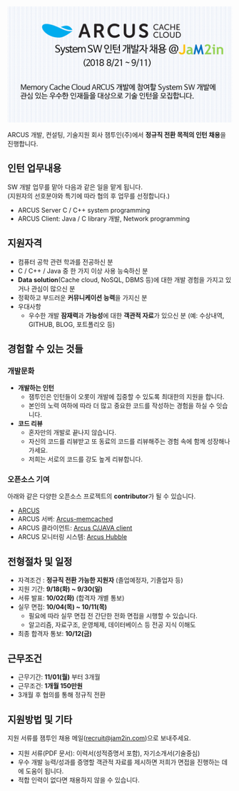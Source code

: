 <meta property="og:image" content="https://github.com/jam2in/recruit/blob/master/images/dev_intern_2018_second_half_v2.png" />

<!-- ## 잼투인(주) NoSQL System SW 인턴 개발자 채용 (2018 9/18 ~ 9/30) -->


![](https://github.com/jam2in/recruit/blob/master/images/dev_intern_2018_second_half.png)


ARCUS 개발, 컨설팅, 기술지원 회사 잼투인(주)에서 **정규직 전환 목적의 인턴 채용**을 진행합니다.


## 인턴 업무내용

SW 개발 업무를 맡아 다음과 같은 일을 맡게 됩니다.  
(지원자의 선호분야와 특기에 따라 협의 후 업무를 선정합니다.)

- ARCUS Server C / C++ system programming
- ARCUS Client: Java / C library 개발, Network programming


## 지원자격

- 컴퓨터 공학 관련 학과를 전공하신 분
- C / C++ / Java 중 한 가지 이상 사용 능숙하신 분
- **Data solution**(Cache cloud, NoSQL, DBMS 등)에 대한 개발 경험을 가지고 있거나 관심이 많으신 분
- 정확하고 부드러운 **커뮤니케이션 능력**을 가지신 분
- 우대사항
  - 우수한 개발 **잠재력**과 **가능성**에 대한 **객관적 자료**가 있으신 분 (예: 수상내역, GITHUB, BLOG, 포트폴리오 등)

## 경험할 수 있는 것들

### 개발문화
- **개발하는 인턴**
  - 잼투인은 인턴들이 오롯이 개발에 집중할 수 있도록 최대한의 지원을 합니다.
  - 본인의 노력 여하에 따라 더 많고 중요한 코드를 작성하는 경험을 하실 수 잇습니다.
- **코드 리뷰**
  - 혼자만의 개발로 끝나지 않습니다.
  - 자신의 코드를 리뷰받고 또 동료의 코드를 리뷰해주는 경험 속에 함께 성장해나가세요.
  - 저희는 서로의 코드를 강도 높게 리뷰합니다.

### 오픈소스 기여
 아래와 같은 다양한 오픈소스 프로젝트의 **contributor**가 될 수 있습니다.
 
- [ARCUS](https://github.com/naver/arcus)
- ARCUS 서버: [Arcus-memcached](https://github.com/naver/arcus-memcached)
- ARCUS 클라이언트: [Arcus C/JAVA client](https://github.com/naver/arcus-java-client)
- ARCUS 모니터링 시스템: [Arcus Hubble](https://github.com/naver/arcus-hubble)

## 전형절차 및 일정

- 자격조건 : **정규직 전환 가능한 지원자** (졸업예정자, 기졸업자 등)  
- 지원 기간: **9/18(화) ~ 9/30(일)**
- 서류 발표: **10/02(화)** (합격자 개별 통보)  
- 실무 면접: **10/04(목) ~ 10/11(목)**  
  - 필요에 따라 실무 면접 전 간단한 전화 면접을 시행할 수 있습니다.
  - 알고리즘, 자료구조, 운영체제, 데이터베이스 등 전공 지식 이해도
- 최종 합격자 통보: **10/12(금)**

## 근무조건

- 근무기간: **11/01(월)** 부터 3개월
- 근무조건: **1개월 150만원** 
- 3개월 후 협의를 통해 정규직 전환

## 지원방법 및 기타

지원 서류를 잼투인 채용 메일(<recruit@jam2in.com>)으로 보내주세요.

- 지원 서류(PDF 문서): 이력서(성적증명서 포함), 자기소개서(기술중심)
- 우수 개발 능력/성과를 증명할 객관적 자료를 제시하면 저희가 면접을 진행하는 데에 도움이 됩니다.
- 적합 인력이 없다면 채용하지 않을 수 있습니다.


